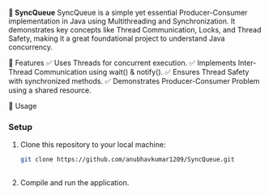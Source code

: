 **🚀 SyncQueue**
SyncQueue is a simple yet essential Producer-Consumer implementation in Java using Multithreading and Synchronization. It demonstrates key concepts like Thread Communication, Locks, and Thread Safety, making it a great foundational project to understand Java concurrency.

🔹 Features
✅ Uses Threads for concurrent execution.
✅ Implements Inter-Thread Communication using wait() & notify().
✅ Ensures Thread Safety with synchronized methods.
✅ Demonstrates Producer-Consumer Problem using a shared resource.

📌 Usage
### Setup

1. Clone this repository to your local machine:

   ```sh
   git clone https://github.com/anubhavkumar1209/SyncQueue.git
  
2. Compile and run the application.
